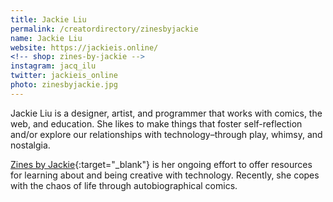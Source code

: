 ```yaml
---
title: Jackie Liu
permalink: /creatordirectory/zinesbyjackie
name: Jackie Liu
website: https://jackieis.online/
<!-- shop: zines-by-jackie -->
instagram: jacq_ilu
twitter: jackieis_online
photo: zinesbyjackie.jpg
---
```


Jackie Liu is a designer, artist, and programmer that works with comics, the web, and education. She likes to make things that foster self-reflection and/or explore our relationships with technology–through play, whimsy, and nostalgia.

[Zines by Jackie](https://www.zinesbyjackie.com){:target="_blank"} is her ongoing effort to offer resources for learning about and being creative with technology. Recently, she copes with the chaos of life through autobiographical comics.